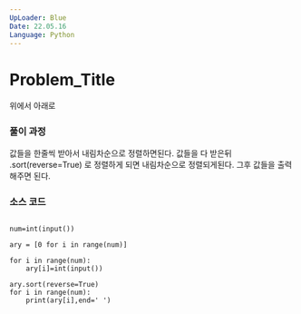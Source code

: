 ```yaml
---
UpLoader: Blue
Date: 22.05.16      
Language: Python
---
```


# Problem_Title

 위에서 아래로
  

### 풀이 과정  

값들을 한줄씩 받아서 내림차순으로 정렬하면된다.
값들을 다 받은뒤 .sort(reverse=True) 로 정렬하게 되면 내림차순으로 정렬되게된다.
그후 값들을 출력해주면 된다.

### 소스 코드

```

num=int(input())

ary = [0 for i in range(num)]

for i in range(num):
    ary[i]=int(input())

ary.sort(reverse=True)
for i in range(num):
    print(ary[i],end=' ')

```
